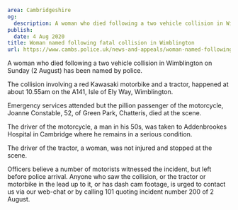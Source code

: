 ```yaml
area: Cambridgeshire
og:
  description: A woman who died following a two vehicle collision in Wimblington on Sunday (2 August) has been named by police.
publish:
  date: 4 Aug 2020
title: Woman named following fatal collision in Wimblington
url: https://www.cambs.police.uk/news-and-appeals/woman-named-following-fatal-collision-in-wimblington
```

A woman who died following a two vehicle collision in Wimblington on Sunday (2 August) has been named by police.

The collision involving a red Kawasaki motorbike and a tractor, happened at about 10.55am on the A141, Isle of Ely Way, Wimblington.

Emergency services attended but the pillion passenger of the motorcycle, Joanne Constable, 52, of Green Park, Chatteris, died at the scene.

The driver of the motorcycle, a man in his 50s, was taken to Addenbrookes Hospital in Cambridge where he remains in a serious condition.

The driver of the tractor, a woman, was not injured and stopped at the scene.

Officers believe a number of motorists witnessed the incident, but left before police arrival. Anyone who saw the collision, or the tractor or motorbike in the lead up to it, or has dash cam footage, is urged to contact us via our web-chat or by calling 101 quoting incident number 200 of 2 August.
